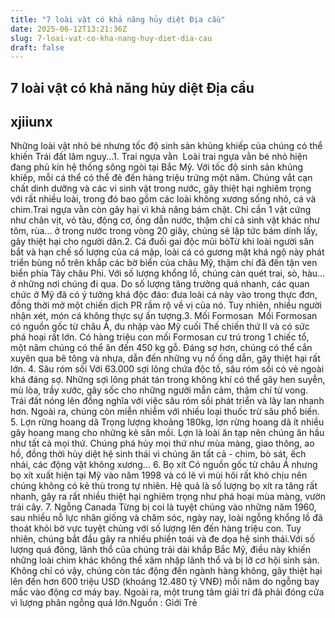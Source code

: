 ```yaml
---
title: "7 loài vật có khả năng hủy diệt Địa cầu"
date: 2025-06-12T13:21:36Z
slug: 7-loai-vat-co-kha-nang-huy-diet-dia-cau
draft: false
---
```


## 7 loài vật có khả năng hủy diệt Địa cầu

## xjiiunx

Những loài vật nhỏ bé nhưng tốc độ sinh sản khủng khiếp của chúng có thể khiến Trái đất lâm nguy...​1. Trai ngựa vằn ​ ​​Loài trai ngựa vằn bé nhỏ hiện đang phủ kín hệ thống sông ngòi tại Bắc Mỹ. Với tốc độ sinh sản khủng khiếp, mỗi cá thể có thể đẻ đến hàng triệu trứng một năm. Chúng vắt cạn chất dinh dưỡng và các vi sinh vật trong nước, gây thiệt hại nghiêm trọng với rất nhiều loài, trong đó bao gồm các loài không xương sống nhỏ, cá và chim.​​Trai ngựa vằn còn gây hại vì khả năng bám chặt. Chỉ cần 1 vật cứng như chân vịt, vỏ tàu, động cơ, ống dẫn nước, thậm chí cả sinh vật khác như tôm, rùa… ở trong nước trong vòng 20 giây, chúng sẽ lập tức bám dính lấy, gây thiệt hại cho người dân.​2. Cá đuối gai độc mũi bò​Từ khi loài người săn bắt và hạn chế số lượng của cá mập, loài cá có gương mặt khá ngộ này phát triển bùng nổ trên khắp các bờ biển của châu Mỹ, thậm chí đã đến tận ven biển phía Tây châu Phi. Với số lượng khổng lồ, chúng càn quét trai, sò, hàu… ở những nơi chúng đi qua. ​​Do số lượng tăng trưởng quá nhanh, các quan chức ở Mỹ đã có ý tưởng khá độc đáo: đưa loài cá này vào trong thực đơn, đồng thời mở một chiến dịch PR rầm rộ về vị của nó. Tuy nhiên, nhiều người nhận xét, món cá không thực sự ấn tượng.​3. Mối Formosan ​ ​​Mối Formosan có nguồn gốc từ châu Á, du nhập vào Mỹ cuối Thế chiến thứ II và có sức phá hoại rất lớn. Có hàng triệu con mối Formosan cư trú trong 1 chiếc tổ, một năm chúng có thể ăn đến 450 kg gỗ. Đáng sợ hơn, chúng có thể cắn xuyên qua bê tông và nhựa, dẫn đến những vụ nổ ống dẫn, gây thiệt hại rất lớn. ​4. Sâu róm sồi​ ​​Với 63.000 sợi lông chứa độc tố, sâu róm sồi có vẻ ngoài khá đáng sợ. Những sợi lông phát tán trong không khí có thể gây hen suyễn, mù lòa, trầy xước, gây sốc cho những người mẫn cảm, thậm chí tử vong. ​​Trái đất nóng lên đồng nghĩa với việc sâu róm sồi phát triển và lây lan nhanh hơn. Ngoài ra, chúng còn miễn nhiễm với nhiều loại thuốc trừ sâu phổ biến.​5. Lợn rừng hoang dã​ ​​Trọng lượng khoảng 180kg, lợn rừng hoang dã ít nhiều gây hoang mang cho những kẻ săn mồi. Lợn là loài ăn tạp nên chúng ăn hầu như tất cả mọi thứ. Chúng phá hủy mọi thứ như mùa màng, giao thông, ao hồ, đồng thời hủy diệt hệ sinh thái vì chúng ăn tất cả - chim, bò sát, ếch nhái, các động vật không xương… ​6. Bọ xít​ ​​Có nguồn gốc từ châu Á nhưng bọ xít xuất hiện tại Mỹ vào năm 1998 và có lẽ vì mùi hôi rất khó chịu nên chúng không có kẻ thù trong tự nhiên. Hệ quả là số lượng bọ xít ra tăng rất nhanh, gây ra rất nhiều thiệt hại nghiêm trọng như phá hoại mùa màng, vườn trái cây. ​7. Ngỗng Canada​ ​​Từng bị coi là tuyệt chủng vào những năm 1960, sau nhiều nỗ lực nhân giống và chăm sóc, ngày nay, loài ngỗng khổng lồ đã thoát khỏi bờ vực tuyệt chủng với số lượng lên đến hàng triệu con. Tuy nhiên, chúng bắt đầu gây ra nhiều phiền toái và đe dọa hệ sinh thái.​​Với số lượng quá đông, lãnh thổ của chúng trải dài khắp Bắc Mỹ, điều này khiến những loài chim khác không thể xâm nhập lãnh thổ và bị lỡ cơ hội sinh sản. ​Không chỉ có vậy, chúng còn tác động đến ngành hàng không, gây thiệt hại lên đến hơn 600 triệu USD (khoảng 12.480 tỷ VNĐ) mỗi năm do ngỗng bay mắc vào động cơ máy bay. Ngoài ra, một trung tâm giải trí đã phải đóng cửa vì lượng phân ngỗng quá lớn.​Nguồn : Giới Trẻ ​